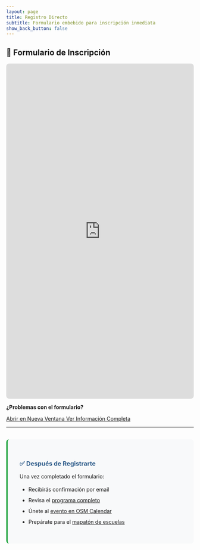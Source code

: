 ```yaml
---
layout: page
title: Registro Directo
subtitle: Formulario embebido para inscripción inmediata
show_back_button: false
---
```


## 📝 Formulario de Inscripción

<div class="formulario-container">
  <div class="formulario-embed">
    <iframe 
      src="https://ee.kobotoolbox.org/single/5b9841bb7a69d0ff5668b369272169e6"
      width="100%" 
      height="900"
      frameborder="0"
      style="border: none; border-radius: 8px;">
    </iframe>
  </div>
  
  <div class="formulario-alternativo">
    <p><strong>¿Problemas con el formulario?</strong></p>
    <a href="{{ site.links.inscripcion_oficial }}" target="_blank" class="btn btn-primary">
      Abrir en Nueva Ventana
    </a>
    <a href="{{ '/inscripcion' | relative_url }}" class="btn btn-outline">
      Ver Información Completa
    </a>
  </div>
</div>

---

<div class="registro-footer">
  <h3>✅ Después de Registrarte</h3>
  <p>Una vez completado el formulario:</p>
  <ul>
    <li>Recibirás confirmación por email</li>
    <li>Revisa el <a href="{{ '/programa' | relative_url }}">programa completo</a></li>
    <li>Únete al <a href="{{ site.links.osm_calendar }}" target="_blank">evento en OSM Calendar</a></li>
    <li>Prepárate para el <a href="{{ '/proyecto-escuelas' | relative_url }}">mapatón de escuelas</a></li>
  </ul>
</div>

<style>
.registro-footer {
  max-width: 800px;
  margin: 2rem auto;
  padding: 2rem;
  background: #f8f9fa;
  border-radius: 8px;
  border-left: 4px solid #28a745;
}

.registro-footer h3 {
  color: #2E5C8A;
  margin-bottom: 1rem;
}

.registro-footer ul {
  margin: 1rem 0;
}

.registro-footer li {
  margin: 0.5rem 0;
  line-height: 1.5;
}
</style>